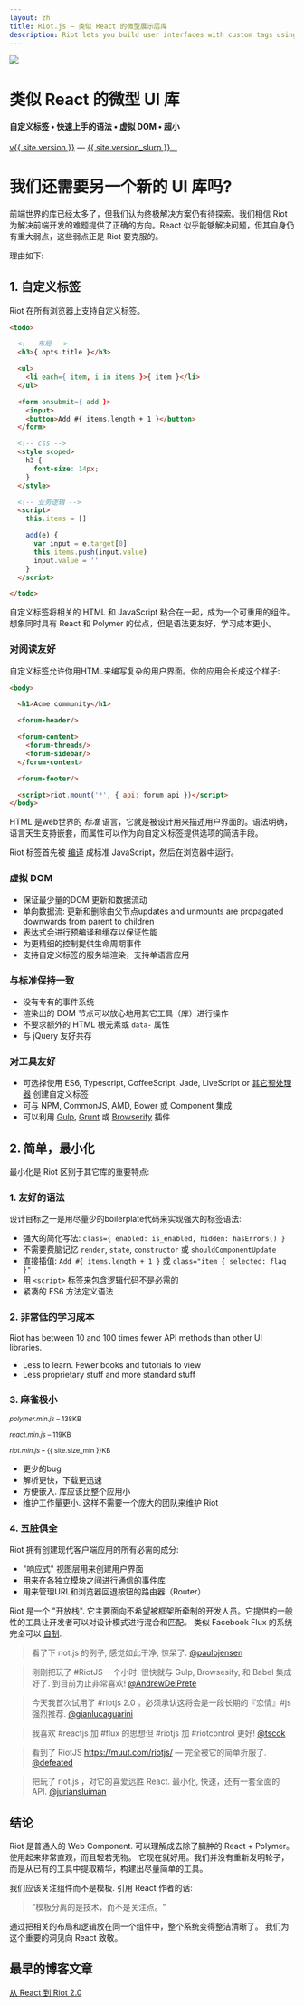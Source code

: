 ```yaml
---
layout: zh
title: Riot.js — 类似 React 的微型展示层库
description: Riot lets you build user interfaces with custom tags using simple and enjoyable syntax. It uses a virtual DOM similar to React but faster. Riot is very tiny compared to industry standards. We think there is a clear need for another UI library.
---
```


<div id="hero">
  <img src="/img/logo/riot240x.png">
  <h1>类似 React 的微型 UI 库</h1>
  <h4>自定义标签 • 快速上手的语法 • 虚拟 DOM • 超小</h4>

  <div id="version-slurp">
    <a href="/download/" class="tag blue">v{{ site.version }}</a> &mdash;
    <a href="/release-notes/">{{ site.version_slurp }}&hellip;</a>
  </div>

</div>


# 我们还需要另一个新的 UI 库吗? 

前端世界的库已经太多了，但我们认为终极解决方案仍有待探索。我们相信 Riot 为解决前端开发的难题提供了正确的方向。React 似乎能够解决问题，但其自身仍有重大弱点，这些弱点正是 Riot 要克服的。

理由如下:

## 1. 自定义标签

Riot 在所有浏览器上支持自定义标签。

``` html
<todo>

  <!-- 布局 -->
  <h3>{ opts.title }</h3>

  <ul>
    <li each={ item, i in items }>{ item }</li>
  </ul>

  <form onsubmit={ add }>
    <input>
    <button>Add #{ items.length + 1 }</button>
  </form>

  <!-- css -->
  <style scoped>
    h3 {
      font-size: 14px;
    }
  </style>

  <!-- 业务逻辑 -->
  <script>
    this.items = []

    add(e) {
      var input = e.target[0]
      this.items.push(input.value)
      input.value = ''
    }
  </script>

</todo>
```

自定义标签将相关的 HTML 和 JavaScript 粘合在一起，成为一个可重用的组件。想象同时具有 React 和 Polymer 的优点，但是语法更友好，学习成本更小。

### 对阅读友好

自定义标签允许你用HTML来编写复杂的用户界面。你的应用会长成这个样子:

``` html
<body>

  <h1>Acme community</h1>

  <forum-header/>

  <forum-content>
    <forum-threads/>
    <forum-sidebar/>
  </forum-content>

  <forum-footer/>

  <script>riot.mount('*', { api: forum_api })</script>
</body>
```

HTML 是web世界的 *标准* 语言，它就是被设计用来描述用户界面的。语法明确，语言天生支持嵌套，而属性可以作为向自定义标签提供选项的简洁手段。

Riot 标签首先被 [编译](/zh/guide/compiler/) 成标准 JavaScript，然后在浏览器中运行。


### 虚拟 DOM
- 保证最少量的DOM 更新和数据流动
- 单向数据流: 更新和删除由父节点updates and unmounts are propagated downwards from parent to children
- 表达式会进行预编译和缓存以保证性能
- 为更精细的控制提供生命周期事件
- 支持自定义标签的服务端渲染，支持单语言应用


### 与标准保持一致
- 没有专有的事件系统
- 渲染出的 DOM 节点可以放心地用其它工具（库）进行操作
- 不要求额外的 HTML 根元素或 `data-` 属性
- 与 jQuery 友好共存


### 对工具友好
- 可选择使用 ES6, Typescript, CoffeeScript, Jade, LiveScript or [其它预处理器](/zh/guide/compiler/#pre-processors) 创建自定义标签
- 可与 NPM, CommonJS, AMD, Bower 或 Component 集成
- 可以利用 [Gulp](https://github.com/e-jigsaw/gulp-riot), [Grunt](https://github.com/ariesjia/grunt-riot) 或 [Browserify](https://github.com/jhthorsen/riotify) 插件



## 2. 简单，最小化

最小化是 Riot 区别于其它库的重要特点:


### 1. 友好的语法

设计目标之一是用尽量少的boilerplate代码来实现强大的标签语法:

- 强大的简化写法: `class={ enabled: is_enabled, hidden: hasErrors() }`
- 不需要费脑记忆 `render`, `state`, `constructor` 或 `shouldComponentUpdate`
- 直接插值: `Add #{ items.length + 1 }` 或 `class="item { selected: flag }"`
- 用 `<script>` 标签来包含逻辑代码不是必需的
- 紧凑的 ES6 方法定义语法


### 2. 非常低的学习成本

Riot has between 10 and 100 times fewer API methods than other UI libraries.

- Less to learn. Fewer books and tutorials to view
- Less proprietary stuff and more standard stuff


### 3. 麻雀极小

<small><em>polymer.min.js</em> – 138KB</small>
<span class="bar red"></span>

<small><em>react.min.js</em> – 119KB</small>
<span class="bar red" style="width: {{ 138 / 119 * 100 }}"></span>

<small><em>riot.min.js</em> – {{ site.size_min }}KB</small>
<span class="bar blue" style="width: {{ site.size_min / 121 * 100 }}%"></span>

- 更少的bug
- 解析更快，下载更迅速
- 方便嵌入. 库应该比整个应用小
- 维护工作量更小. 这样不需要一个庞大的团队来维护 Riot



### 4. 五脏俱全

Riot 拥有创建现代客户端应用的所有必需的成分:

- "响应式" 视图层用来创建用户界面
- 用来在各独立模块之间进行通信的事件库
- 用来管理URL和浏览器回退按钮的路由器（Router）

Riot 是一个 "开放栈". 它主要面向不希望被框架所牵制的开发人员。它提供的一般性的工具让开发者可以对设计模式进行混合和匹配。 类似 Facebook Flux 的系统完全可以 [自制](https://github.com/jimsparkman/RiotControl).


> 看了下 riot.js 的例子, 感觉如此干净, 惊呆了. [@paulbjensen](https://twitter.com/paulbjensen/status/558378720403419137)

> 刚刚把玩了 #RiotJS 一个小时. 很快就与 Gulp, Browsesify, 和 Babel 集成好了. 到目前为止非常喜欢! [@AndrewDelPrete](https://twitter.com/AndrewDelPrete/status/630976295011127296)

> 今天我首次试用了 #riotjs 2.0 。必须承认这将会是一段长期的『恋情』#js 强烈推荐. [@gianlucaguarini](https://twitter.com/gianlucaguarini/status/559756081862574080)

> 我喜欢 #reactjs 加 #flux 的思想但 #riotjs 加 #riotcontrol 更好!
[@tscok](https://twitter.com/tscok/status/580509124598829056)

> 看到了 RiotJS https://muut.com/riotjs/ — 完全被它的简单折服了. [@defeated](https://twitter.com/defeated/status/559215403541757952)

> 把玩了 riot.js ，对它的喜爱远胜 React. 最小化, 快速，还有一套全面的 API. [@juriansluiman](https://twitter.com/juriansluiman/status/560399379035865088)


## 结论

Riot 是普通人的 Web Component. 可以理解成去除了臃肿的 React + Polymer。 使用起来非常直观，而且轻若无物。 它现在就好用。我们并没有重新发明轮子，而是从已有的工具中提取精华，构建出尽量简单的工具。

我们应该关注组件而不是模板. 引用 React 作者的话:

> "模板分离的是技术，而不是关注点。"

通过把相关的布局和逻辑放在同一个组件中，整个系统变得整洁清晰了。 我们为这个重要的洞见向 React 致敬。


## 最早的博客文章

[从 React 到 Riot 2.0](https://muut.com/blog/technology/riot-2.0/)


